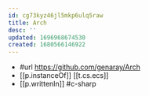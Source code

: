 ```yaml
---
id: cg73kyz46jl5mkp6ulq5raw
title: Arch
desc: ''
updated: 1696968674530
created: 1680566146922
---
```


- #url https://github.com/genaray/Arch
- [[p.instanceOf]] [[t.cs.ecs]]
- [[p.writtenIn]] #c-sharp